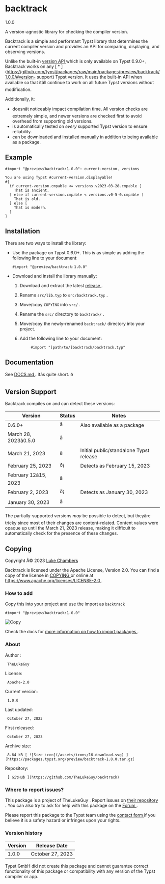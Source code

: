 #  backtrack

1.0.0

A version-agnostic library for checking the compiler version.

Backtrack is a simple and performant Typst library that determines the current
compiler version and provides an API for comparing, displaying, and observing
versions.

Unlike the built-in [ version API ](https://github.com/typst/typst/pull/2016)
which is only available on Typst 0.9.0+, Backtrack works on any [ *
](https://github.com/typst/packages/raw/main/packages/preview/backtrack/1.0.0/#version-
support) Typst version. It uses the built-in API when available so that
itâll continue to work on all future Typst versions without modification.

Additionally, it:

  * doesnât noticeably impact compilation time. All version checks are extremely simple, and newer versions are checked first to avoid overhead from supporting old versions. 
  * is automatically tested on _every_ supported Typst version to ensure reliability. 
  * can be downloaded and installed manually in addition to being available as a package. 

##  Example

    
    
    #import "@preview/backtrack:1.0.0": current-version, versions
    
    You are using Typst #current-version.displayable!
    #{
      if current-version.cmpable <= versions.v2023-03-28.cmpable [
        That is ancient.
      ] else if current-version.cmpable < versions.v0-5-0.cmpable [
        That is old.
      ] else [
        That is modern.
      ]
    }
    

##  Installation

There are two ways to install the library:

  * Use the package on Typst 0.6.0+. This is as simple as adding the following line to your document: 
    
        #import "@preview/backtrack:1.0.0"
    

  * Download and install the library manually: 
    1. Download and extract the latest [ release ](https://github.com/TheLukeGuy/backtrack/releases) . 
    2. Rename ` src/lib.typ ` to ` src/backtrack.typ ` . 
    3. Move/copy ` COPYING ` into ` src/ ` . 
    4. Rename the ` src/ ` directory to ` backtrack/ ` . 
    5. Move/copy the newly-renamed ` backtrack/ ` directory into your project. 
    6. Add the following line to your document: 
        
                #import "[path/to/]backtrack/backtrack.typ"
        

##  Documentation

See [ DOCS.md
](https://github.com/typst/packages/raw/main/packages/preview/backtrack/1.0.0/DOCS.md)
. Itâs quite short. ð

##  Version Support

Backtrack compiles on and can detect these versions:

Version  |  Status  |  Notes   
---|---|---  
0.6.0+  |  â  |  Also available as a package   
March 28, 2023â0.5.0  |  â  |   
March 21, 2023  |  â  |  Initial public/standalone Typst release   
February 25, 2023  |  ð¡  |  Detects as February 15, 2023   
February 12â15, 2023  |  â  |   
February 2, 2023  |  ð¡  |  Detects as January 30, 2023   
January 30, 2023  |  â  |   
  
The partially-supported versions _may_ be possible to detect, but theyâre
tricky since most of their changes are content-related. Content values were
opaque up until the March 21, 2023 release, making it difficult to
automatically check for the presence of these changes.

##  Copying

Copyright Â© 2023 [ Luke Chambers ](https://github.com/TheLukeGuy)

Backtrack is licensed under the Apache License, Version 2.0. You can find a
copy of the license in [ COPYING
](https://github.com/typst/packages/raw/main/packages/preview/backtrack/1.0.0/COPYING)
or online at [ https://www.apache.org/licenses/LICENSE-2.0
](https://www.apache.org/licenses/LICENSE-2.0) .

###  How to add

Copy this into your project and use the import as  ` backtrack `

    
    
    #import "@preview/backtrack:1.0.0"

![Copy](/assets/icons/16-copy.svg)

Check the docs for  [ more information on how to import packages
](https://typst.app/docs/reference/scripting/#packages) .

###  About

Author  :

     TheLukeGuy 
License:

     Apache-2.0 
Current version:

     1.0.0 
Last updated:

     October 27, 2023 
First released:

     October 27, 2023 
Archive size:

     8.64 kB [ ![Size icon](/assets/icons/16-download.svg) ](https://packages.typst.org/preview/backtrack-1.0.0.tar.gz)
Repository:

     [ GitHub ](https://github.com/TheLukeGuy/backtrack)

###  Where to report issues?

This  package  is a project of  TheLukeGuy  .  Report issues on  [ their
repository ](https://github.com/TheLukeGuy/backtrack) .  You can also try to
ask for help with this  package  on the  [ Forum ](https://forum.typst.app) .

Please report this  package  to the Typst team using the  [ contact form
](https://typst.app/contact) if you believe it is a safety hazard or infringes
upon your rights.

###  Version history

Version  |  Release Date   
---|---  
1.0.0  |  October 27, 2023   
  
Typst GmbH did not create this  package  and cannot guarantee correct
functionality of this  package  or compatibility with any version of the Typst
compiler or app.

